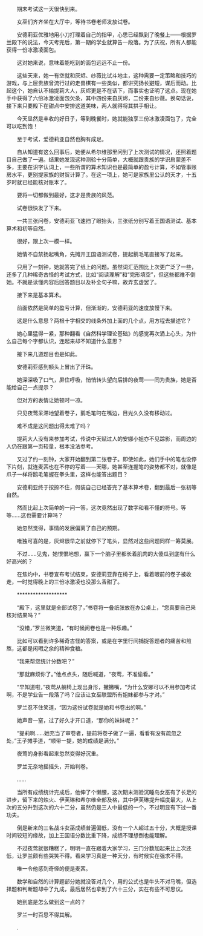 　　期末考试这一天很快到来。

　　女巫们齐齐坐在大厅中，等待书卷老师发放试卷。

　　安德莉亚优雅地用小刀打理着自己的指甲，心思已经飘到了晚餐上——根据罗兰殿下的说法，今天考完后，第一期的学业就算告一段落。为了庆祝，所有人都能获得一份冰激凌面包。

　　这对她来说，意味着能吃到的面包远远不止一份。

　　这些天来，她一有空就和灰烬、纱薇比试斗地主，这种需要一定策略和技巧的游戏，与上层贵族曾流行过的走兽棋有一些类似，都讲究扬长避短，谋后而动。比起这个，她自认不输提莉大人，灰烬更是不在话下，而事实也证明了这点。现在她手中获得了六份冰激凌面包欠条，其中四份来自灰烬，二份来自纱薇。换句话说，接下来只要殿下在甜点中安排这道美味，两人就得将其拱手相让。

　　今天显然是丰收的好日子，等到晚餐时，她就能独享三份冰激凌面包了，完全可以吃到饱！

　　至于考试，爱德莉亚自然也胸有成足。

　　自从知道有这么回事后，她便从希尔维那里问到了上次测试的情况，还照着题目自己做了一遍。结果她发现这种测验十分简单，大概就跟贵族的学识启蒙差不多，主要在识字认词上，一些所谓的算术知识也是最简单的盈亏计算，不如管事账房水平，更别提家族的财贸计算了。在这一项上，她可是家族里公认的天才，十五岁时就已经能核对账本了。

　　要将一切都做到最好，这才是贵族的风范。

　　试卷很快发了下来。

　　一共三张问卷，安德莉亚飞速扫了眼抬头，三张纸分别写着王国语测试、基本算术和初等自然。

　　很好，跟上次一模一样。

　　她情不自禁扬起嘴角，先摊开王国语测试卷，提起鹅毛笔直接写了起来。

　　只用了一刻钟，她就答完了纸上的问题。虽然词汇范围比上次更广泛了一些，还多了几种稀奇古怪的考试方式，比如“阅读理解”和“完形填空”，但这些都难不倒她。不就是读懂内容后回答题目以及补全句子嘛，故弄玄虚罢了。

　　接下来是基本算术。

　　前面依然是简单的盈亏计算，但渐渐的，安德莉亚的速度放慢下来。

　　这是什么意思？两根十字相交的线条外加上面的几个点，用方程去描述它？

　　她心里猛得一紧，那种翻看《自然科学理论基础》的感觉再次涌上心头，为什么自己每个字都认识，连起来却不知道什么意思？

　　接下来几道题目也是如此。

　　安德莉亚感到额头上冒出了汗珠。

　　她深深吸了口气，屏住呼吸，悄悄转头望向后排的夜莺——同为贵族，她是否能给自己一点提示？

　　但对方的表情让她顿时一凉。

　　只见夜莺呆滞地望着卷子，鹅毛笔叼在嘴边，目光久久没有移动过。

　　难不成是这问题出得太难了吗？

　　提莉大人没有来参加考试，传说中天赋过人的安娜小姐亦不见踪影，而周边的人仍在跟第一页较量，根本没法参考。

　　又过了约一刻钟，大家开始翻到第二张卷子。即使如此，她们手中的笔也没停下片刻，就连麦茜也在不停的写着——天哪，她甚至连握笔的姿势都不对，就像是爪子一样将鹅毛笔握在拳头里，这样也能答出题目？

　　安德莉亚终于按捺不住，假装自己已经答完了基本算术卷，翻到最后一张初等自然。

　　然而比起上次简单的一问一答，这次竟然出现了数字和看不懂的符号。等等……这也需要计算吗？

　　她忽然觉得，事情的发展偏离了自己的预期。

　　唯独可喜的是，灰烬很早之前就停下了笔头，显然对这些问题同样一筹莫展。

　　不过……见鬼，她恨恨地想，赢下一个脑子里都长着肌肉的大傻瓜到底有什么好高兴的？

　　在焦灼中，书卷宣布考试结束，安德莉亚靠在椅子上，看着眼前的卷子被收走，一时觉得晚上的三份冰激凌也没那么香甜了。

　　*******************

　　“殿下，这里就是全部试卷了，”书卷将一叠纸张放在办公桌上，“您真要自己来核对结果吗？”

　　“没错，”罗兰微笑道，“有时候阅卷也是一种乐趣。”

　　比如可以看到许多稀奇古怪的答案，或是在字里行间捕捉答题者的痛苦和煎熬，这都是闲暇之余的精神食粮。

　　“我来帮您统计分数吧？”

　　“那就麻烦你了。”他点点头，随后喊道，“夜莺，不准偷看。”

　　“早知道啦，”夜莺从躺椅上现出身形，撇撇嘴，“为什么安娜可以不用参加考试啊，不是学业告一段落了吗？应该让女巫联盟所有姐妹都参与才对。”

　　罗兰忍不住笑道，“因为这份试卷就是她和书卷出的啊。”

　　她声音一窒，过了好久才开口道，“那你的妹妹呢？”

　　“提莉啊……她充当了审卷者，提前将卷子做了一遍，看看有没有疏忽之处，”王子摊手道，“顺带一提，她的成绩是满分。”

　　夜莺的身影看起来忽然变得好沉重。

　　罗兰无奈地摇摇头，开始判卷。

　　……

　　当所有成绩统计完成后，他伸了个懒腰，这次期末测验沉睡岛女巫有了长足的进步，留下来的烛火、伊芙琳和希尔维全部及格，其中伊芙琳提升幅度最大，从上次的五分升到这次的六十二分，虽然仍是三人中最低的一个，不过明显有下过一番功夫。

　　倒是新来的三名战斗女巫成绩普遍偏低，没有一个人超过五十分，大概是授课时间较短的缘故，加上王国语分数比重下降，成绩不理想倒也能理解。

　　不过夜莺就很糟糕了，明明一直在跟着大家学习，三门分数加起来比上次还低，让罗兰颇有些哭笑不得。看来学习真是一种天分，有时候实在强求不得。

　　唯一令他感到奇怪的便是麦茜。

　　数学和自然的计算题部分她就没答对几个，用的公式也是牛头不对马嘴，但选择题和判断题却中了九成，最后居然也拿到了六十三分，实在有些不可思议。

　　她到底是怎么做到这一点的？

　　罗兰一时百思不得其解。

　　.
